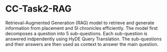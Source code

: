 # CC-Task2-RAG

Retrieval-Augmented Generation (RAG) model to retrieve and generate information from placement and SI chronicles efficiently. The model first decomposes a question into 5 sub-questions. Each sub-question is answered indpendently using HyDE Query Translation. The sub-questions and their answers are then used as context to answer the main question. 
